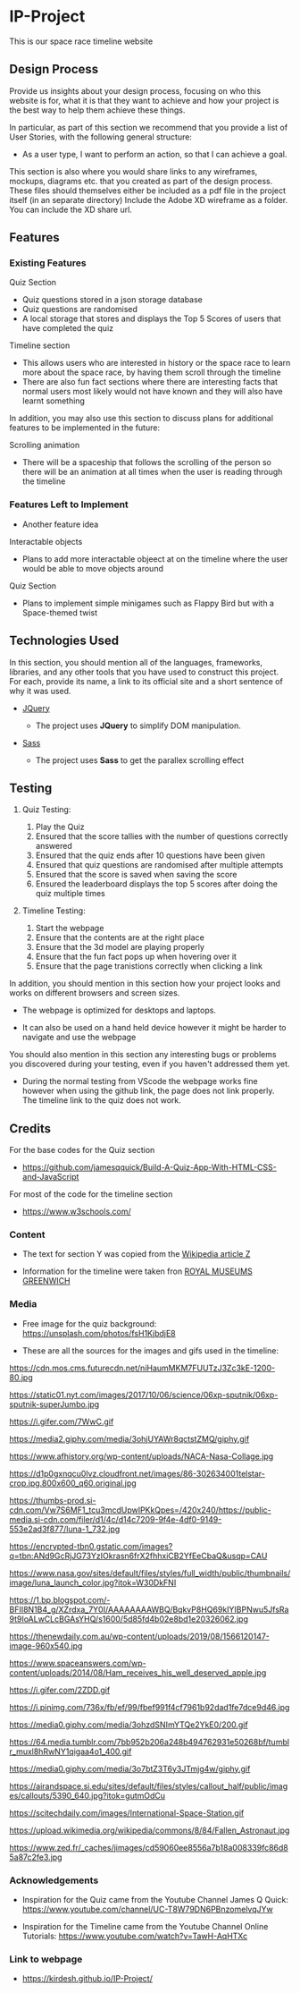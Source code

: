 # IP-Project
This is our space race timeline website

 
## Design Process
 
Provide us insights about your design process, focusing on who this website is for, what it is that they want to achieve and how your project is the best way to help them achieve these things.

In particular, as part of this section we recommend that you provide a list of User Stories, with the following general structure:
- As a user type, I want to perform an action, so that I can achieve a goal.

This section is also where you would share links to any wireframes, mockups, diagrams etc. that you created as part of the design process. 
These files should themselves either be included as a pdf file in the project itself (in an separate directory)
Include the Adobe XD wireframe as a folder. You can include the XD share url. 

## Features
 
### Existing Features

Quiz Section
- Quiz questions stored in a json storage database
- Quiz questions are randomised
- A local storage that stores and displays the Top 5 Scores of users that have completed the quiz

Timeline section
- This allows users who are interested in history or the space race to learn more about the space race, by having them scroll through the timeline
- There are also fun fact sections where there are interesting facts that normal users most likely would not have known and they will also have learnt something


In addition, you may also use this section to discuss plans for additional features to be implemented in the future:

Scrolling animation
- There will be a spaceship that follows the scrolling of the person so there will be an animation at all times when the user is reading through the timeline


### Features Left to Implement
- Another feature idea

Interactable objects
- Plans to add more interactable objeect at on the timeline where the user would be able to move objects around

Quiz Section
- Plans to implement simple minigames such as Flappy Bird but with a Space-themed twist

## Technologies Used

In this section, you should mention all of the languages, frameworks, libraries, and any other tools that you have used to construct this project. For each, provide its name, a link to its official site and a short sentence of why it was used.

- [JQuery](https://jquery.com)
    - The project uses **JQuery** to simplify DOM manipulation.

- [Sass](https://sass-lang.com/)
    - The project uses **Sass** to get the parallex scrolling effect




## Testing
1. Quiz Testing:
    1. Play the Quiz
    2. Ensured that the score tallies with the number of questions correctly answered
    3. Ensured that the quiz ends after 10 questions have been given
    4. Ensured that quiz questions are randomised after multiple attempts
    5. Ensured that the score is saved when saving the score
    6. Ensured the leaderboard displays the top 5 scores after doing the quiz multiple times

2. Timeline Testing:
    1. Start the webpage
    2. Ensure that the contents are at the right place
    3. Ensure that the 3d model are playing properly
    4. Ensure that the fun fact pops up when hovering over it
    5. Ensure that the page tranistions correctly when clicking a link

    


In addition, you should mention in this section how your project looks and works on different browsers and screen sizes.

- The webpage is optimized for desktops and laptops.

- It can also be used on a hand held device however it might be harder to navigate and use the webpage




You should also mention in this section any interesting bugs or problems you discovered during your testing, even if you haven't addressed them yet.

- During the normal testing from VScode the webpage works fine however when using the github link, the page does not link properly. The timeline link to the quiz does not work.





## Credits
For the base codes for the Quiz section 
- https://github.com/jamesqquick/Build-A-Quiz-App-With-HTML-CSS-and-JavaScript

For most of the code for the timeline section 
- https://www.w3schools.com/



### Content
- The text for section Y was copied from the [Wikipedia article Z](https://en.wikipedia.org/wiki/Z)

- Information for the timeline were taken fron [ROYAL MUSEUMS GREENWICH](https://www.rmg.co.uk/discover/explore/space-race-timeline)



### Media
- Free image for the quiz background: https://unsplash.com/photos/fsH1KjbdjE8

- These are all the sources for the images and gifs used in the timeline:

https://cdn.mos.cms.futurecdn.net/niHaumMKM7FUUTzJ3Zc3kE-1200-80.jpg

https://static01.nyt.com/images/2017/10/06/science/06xp-sputnik/06xp-sputnik-superJumbo.jpg

https://i.gifer.com/7WwC.gif

https://media2.giphy.com/media/3ohjUYAWr8qctstZMQ/giphy.gif

https://www.afhistory.org/wp-content/uploads/NACA-Nasa-Collage.jpg

https://d1p0gxnqcu0lvz.cloudfront.net/images/86-302634001telstar-crop.jpg.800x600_q60.original.jpg

https://thumbs-prod.si-cdn.com/Vw7S6MF1_tcu3mcdUpwIPKkQpes=/420x240/https://public-media.si-cdn.com/filer/d1/4c/d14c7209-9f4e-4df0-9149-553e2ad3f877/luna-1_732.jpg

https://encrypted-tbn0.gstatic.com/images?q=tbn:ANd9GcRjJG73YzIOkrasn6frX2fhhxiCB2YfEeCbaQ&usqp=CAU

https://www.nasa.gov/sites/default/files/styles/full_width/public/thumbnails/image/luna_launch_color.jpg?itok=W30DkFNI

https://1.bp.blogspot.com/-BFII8N1B4_g/XZrdxa_7Y0I/AAAAAAAAWBQ/BqkvP8HQ69kIYIBPNwu5JfsRa9t9IoALwCLcBGAsYHQ/s1600/5d85fd4b02e8bd1e20326062.jpg

https://thenewdaily.com.au/wp-content/uploads/2019/08/1566120147-image-960x540.jpg

https://www.spaceanswers.com/wp-content/uploads/2014/08/Ham_receives_his_well_deserved_apple.jpg

https://i.gifer.com/2ZDD.gif

https://i.pinimg.com/736x/fb/ef/99/fbef991f4cf7961b92dad1fe7dce9d46.jpg

https://media0.giphy.com/media/3ohzdSNImYTQe2YkE0/200.gif

https://64.media.tumblr.com/7bb952b206a248b494762931e50268bf/tumblr_muxl8hRwNY1qigaa4o1_400.gif

https://media0.giphy.com/media/3o7btZ3T6y3JTmjg4w/giphy.gif

https://airandspace.si.edu/sites/default/files/styles/callout_half/public/images/callouts/5390_640.jpg?itok=gutmOdCu

https://scitechdaily.com/images/International-Space-Station.gif

https://upload.wikimedia.org/wikipedia/commons/8/84/Fallen_Astronaut.jpg

https://www.zed.fr/_caches/jimages/cd59060ee8556a7b18a008339fc86d85a87c2fe3.jpg

### Acknowledgements

- Inspiration for the Quiz came from the Youtube Channel James Q Quick: https://www.youtube.com/channel/UC-T8W79DN6PBnzomelvqJYw

- Inspiration for the Timeline came from the Youtube Channel Online Tutorials: https://www.youtube.com/watch?v=TawH-AqHTXc 

### Link to webpage

-  https://kirdesh.github.io/IP-Project/

